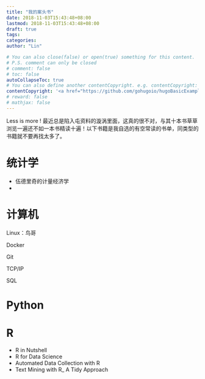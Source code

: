 ```yaml
---
title: "我的案头书"
date: 2018-11-03T15:43:48+08:00
lastmod: 2018-11-03T15:43:48+08:00
draft: true
tags: 
categories: 
author: "Lin"

# You can also close(false) or open(true) something for this content.
# P.S. comment can only be closed
# comment: false
# toc: false
autoCollapseToc: true
# You can also define another contentCopyright. e.g. contentCopyright: "This is another copyright."
contentCopyright: '<a href="https://github.com/gohugoio/hugoBasicExample" rel="noopener" target="_blank">See origin</a>'
# reward: false
# mathjax: false
---
```


Less is more ! 最近总是陷入屯资料的漩涡里面，这真的很不对，与其十本书草草浏览一遍还不如一本书精读十遍！以下书籍是我自选的有空常读的书单，同类型的书籍就不要再找太多了。



# 统计学

- 伍德里奇的计量经济学
- 

# 计算机

Linux：鸟哥

Docker

Git

TCP/IP

SQL

# Python



# R

- R in Nutshell
- R for Data Science
-  Automated Data Collection with R
-  Text Mining with R_ A Tidy Approach

